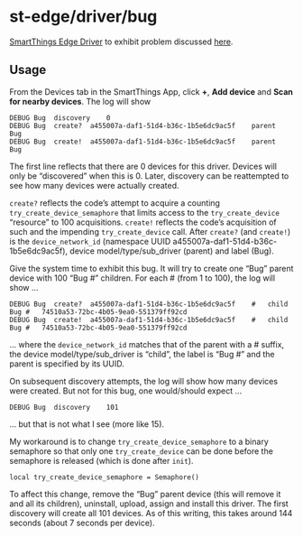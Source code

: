 # st-edge/driver/bug

[SmartThings Edge Driver](https://community.smartthings.com/t/preview-smartthings-managed-edge-device-drivers)
to exhibit problem discussed [here](https://community.smartthings.com/t/try-create-device-though-device-may-be-added-not-always-init-ed).

## Usage

From the Devices tab in the SmartThings App, click **+**, **Add device** and **Scan for nearby devices**.
The log will show

```
DEBUG Bug  discovery	0
DEBUG Bug  create?	a455007a-daf1-51d4-b36c-1b5e6dc9ac5f	parent	Bug
DEBUG Bug  create!	a455007a-daf1-51d4-b36c-1b5e6dc9ac5f	parent	Bug
```

The first line reflects that there are 0 devices for this driver.
Devices will only be “discovered” when this is 0.
Later, discovery can be reattempted to see how many devices were actually created.

`create?` reflects the code’s attempt to acquire a counting `try_create_device_semaphore` that limits access to the `try_create_device` “resource” to 100 acquisitions.
`create!` reflects the code’s acquisition of such and the impending `try_create_device` call.
After `create?` (and `create!`) is the `device_network_id` (namespace UUID a455007a-daf1-51d4-b36c-1b5e6dc9ac5f), device model/type/sub_driver (parent) and label (Bug).

Give the system time to exhibit this bug.
It will try to create one “Bug” parent device with 100 “Bug #” children.
For each # (from 1 to 100), the log will show …

```
DEBUG Bug  create?	a455007a-daf1-51d4-b36c-1b5e6dc9ac5f	#	child	Bug #	74510a53-72bc-4b05-9ea0-551379ff92cd
DEBUG Bug  create!	a455007a-daf1-51d4-b36c-1b5e6dc9ac5f	#	child	Bug #	74510a53-72bc-4b05-9ea0-551379ff92cd
```

… where
the `device_network_id` matches that of the parent with a # suffix, the device model/type/sub_driver is “child”, the label is “Bug #” and the parent is specified by its UUID.

On subsequent discovery attempts, the log will show how many devices were created.
But not for this bug, one would/should expect …

```
DEBUG Bug  discovery	101
```

… but that is not what I see (more like 15).

My workaround is to change `try_create_device_semaphore` to a binary semaphore so that only one `try_create_device` can be done before the semaphore is released (which is done after `init`).

```
local try_create_device_semaphore = Semaphore()
```

To affect this change, remove the “Bug” parent device (this will remove it and all its children), uninstall, upload, assign and install this driver.
The first discovery will create all 101 devices.
As of this writing, this takes around 144 seconds (about 7 seconds per device).
